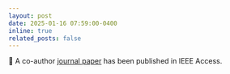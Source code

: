 ```yaml
---
layout: post
date: 2025-01-16 07:59:00-0400
inline: true
related_posts: false
---
```


:newspaper: A co-author [journal paper](https://ieeexplore.ieee.org/document/10843684) has been published in IEEE Access.
